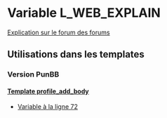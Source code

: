 # Variable L_WEB_EXPLAIN
[Explication sur le forum des forums](http://forum.forumactif.com/t294113-listing-des-variables#L_WEB_EXPLAIN)

## Utilisations dans les templates

### Version PunBB

#### [Template profile_add_body](punbb/profile_add_body.md)
* [Variable à la ligne 72](../punbb/profile_add_body.tpl#L72)